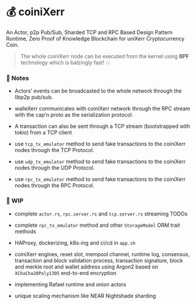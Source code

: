 


# 💰 coiniXerr

An Actor, p2p Pub/Sub, Sharded TCP and RPC Based Design Pattern Runtime, Zero Proof of Knowledge Blockchain for uniXerr Cryptocurrency Coin.

> The whole coiniXerr node can be executed from the kernel using **BPF** technology which is balzingly fast! 💥 


### 📇 Notes

* Actors' events can be broadcasted to the whole network through the libp2p pub/sub.

* walleXerr communicates with coiniXerr network through the RPC stream with the cap'n proto as the serialization protocol.

* A transaction can also be sent through a TCP stream (bootstrapped with tokio) from a TCP client

* use `tcp_tx_emulator` method to send fake transactions to the coiniXerr nodes through the TCP Protocol.

* use `udp_tx_emulator` method to send fake transactions to the coiniXerr nodes through the UDP Protocol.

* use `rpc_tx_emulator` method to send fake transactions to the coiniXerr nodes through the RPC Protocol.

### 📌 WIP 

* complete `actor.rs`, `rpc.server.rs` and `tcp.server.rs` streaming TODOs

* complete `rpc_tx_emulator` method and other `StorageModel` ORM trait methods

* HAProxy, dockerizing, k8s-ing and ci/cd in `app.sh`

* coiniXerr engines, reset slot, mempool channel, runtime log, consensus, transaction and block validation process, transaction signature, block and merkle root and wallet address using Argon2 based on `XChaCha20Poly1305` end-to-end encryption

* implementing Rafael runtime and onion actors

* unique scaling mechanism like NEAR Nightshade sharding
